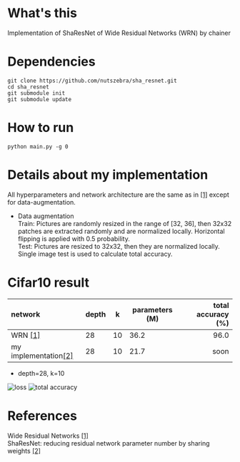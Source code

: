 # What's this
Implementation of ShaResNet of Wide Residual Networks (WRN) by chainer  

# Dependencies

    git clone https://github.com/nutszebra/sha_resnet.git
    cd sha_resnet
    git submodule init
    git submodule update

# How to run
    python main.py -g 0

# Details about my implementation
All hyperparameters and network architecture are the same as in [[1]][Paper] except for data-augmentation.  

* Data augmentation  
Train: Pictures are randomly resized in the range of [32, 36], then 32x32 patches are extracted randomly and are normalized locally. Horizontal flipping is applied with 0.5 probability.  
Test: Pictures are resized to 32x32, then they are normalized locally. Single image test is used to calculate total accuracy.  

# Cifar10 result
| network                        | depth | k  | parameters (M) | total accuracy (%) |
|:-------------------------------|-------|----|----------------|-------------------:|
| WRN [[1]][Paper]               | 28    | 10 |     36.2       |      96.0          |
| my implementation[[2]][Paper2] | 28    | 10 |     21.7       |      soon          |

* depth=28, k=10
<img src="https://github.com/nutszebra/sha_resnet/blob/master/loss2.jpg" alt="loss" title="loss">
<img src="https://github.com/nutszebra/sha_resnet/blob/master/accuracy2.jpg" alt="total accuracy" title="total accuracy">

# References
Wide Residual Networks [[1]][Paper]  
ShaResNet: reducing residual network parameter number by sharing weights [[2]][Paper2]

[paper]: https://arxiv.org/abs/1605.07146 "Paper"
[paper2]: https://arxiv.org/abs/1702.08782 "Paper2"
